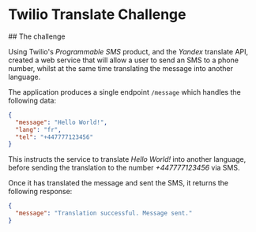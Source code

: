 # Twilio Translate Challenge


## The challenge

Using Twilio's _Programmable SMS_ product, and the _Yandex_ translate API, created a web service that will allow a user to send an SMS to a phone number, whilst at the same time translating the message into another language.

The application produces a single endpoint `/message` which handles the following data:

```json
{
  "message": "Hello World!",
  "lang": "fr",
  "tel": "+447777123456"
}
```

This instructs the service to translate _Hello World!_ into another language, before sending the translation to the number _+447777123456_ via SMS.

Once it has translated the message and sent the SMS, it returns the following response:

```json
{
  "message": "Translation successful. Message sent."
}
```
